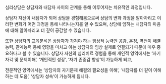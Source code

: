 심리상담은 상담자와 내담자 사이의 관계를 통해 이루어지는 치유적인 과정입니다.

상담자 자신이 내담자가 되어 상담을 경험해봄으로써 상담의 변화 과정을 알아차리고 이러한 변화가 어떤 과정을 통해 나타나는지를 알 수 있으며, 상담에 임하는 내담자의 마음에 대해 알아차리고 더 깊이 공감할 수 있습니다.

또한 상담자의 교육분석은 상담자가 가져야 하는 임상적 능력인 공감, 온정, 역전이 해결능력, 관계능력 등에 영향을 미치고 이는 상담자의 임상 실제로 연결되기 때문에 매우 중요하다고 볼 수 있습니다. 상담자 자신의 심리치료 경험을 통해 개인적 영역에서는 ‘자기자각 및 문제이해’, ‘개인적인 성장’, ‘자기 존중감 향상’이 가능하게 되고,

전문적인 영역에서는 ‘상담자의 자기문제 해결의 필요성을 이해’, ‘내담자를 더 깊이 이해하는 데 도움’, ‘상담자 성숙’이 가능하게 됩니다.
